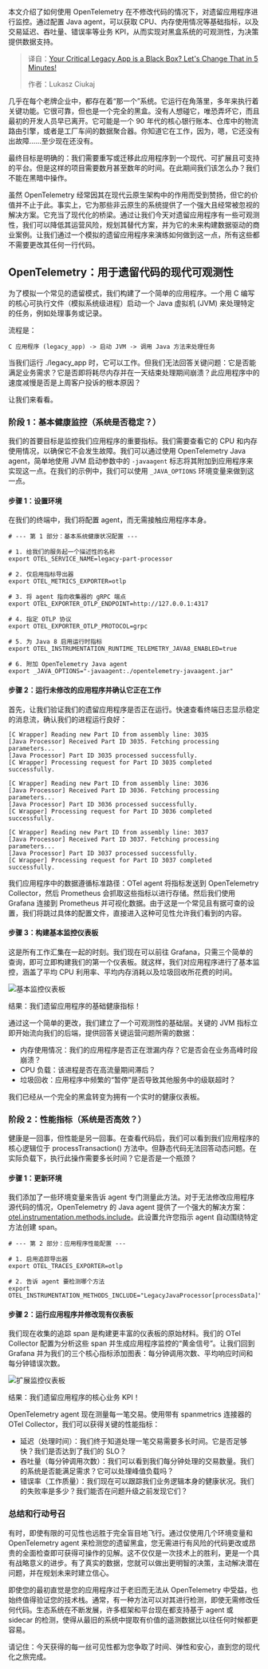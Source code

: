 
<!--
title: 关键应用深陷黑盒？5分钟重见光明！
cover: https://opentelemetry.io/img/social/logo-wordmark-001.png
summary: 本文介绍了如何使用 OpenTelemetry 在不修改代码的情况下，对遗留应用程序进行监控。通过配置 Java agent，可以获取 CPU、内存使用情况等基础指标，以及交易延迟、吞吐量、错误率等业务 KPI，从而实现对黑盒系统的可观测性，为决策提供数据支持。
-->

本文介绍了如何使用 OpenTelemetry 在不修改代码的情况下，对遗留应用程序进行监控。通过配置 Java agent，可以获取 CPU、内存使用情况等基础指标，以及交易延迟、吞吐量、错误率等业务 KPI，从而实现对黑盒系统的可观测性，为决策提供数据支持。

> 译自：[Your Critical Legacy App is a Black Box? Let's Change That in 5 Minutes!](https://opentelemetry.io/blog/2025/opentelemetry-for-legacy-app/)
> 
> 作者：Lukasz Ciukaj

几乎在每个老牌企业中，都存在着“那一个”系统。它运行在角落里，多年来执行着关键功能。它很可靠，但也是一个完全的黑盒。没有人想碰它，唯恐弄坏它，而且最初的开发人员早已离开。它可能是一个 90 年代的核心银行账本、仓库中的物流路由引擎，或者是工厂车间的数据聚合器。你知道它在工作，因为，嗯，它还没有出故障……至少现在还没有。

最终目标是明确的：我们需要重写或迁移此应用程序到一个现代、可扩展且可支持的平台。但是这样的项目需要数月甚至数年的时间。在此期间我们该怎么办？我们不能在黑暗中操作。

虽然 OpenTelemetry 经常因其在现代云原生架构中的作用而受到赞扬，但它的价值并不止于此。事实上，它为那些非云原生的系统提供了一个强大且经常被忽视的解决方案。它充当了现代化的桥梁。通过让我们今天对遗留应用程序有一些可观测性，我们可以降低其运营风险，规划其替代方案，并为它的未来构建数据驱动的商业案例。让我们通过一个模拟的遗留应用程序来演练如何做到这一点，所有这些都不需要更改其任何一行代码。

## OpenTelemetry：用于遗留代码的现代可观测性

为了模拟一个常见的遗留模式，我们构建了一个简单的应用程序。一个用 C 编写的核心可执行文件（模拟系统级进程）启动一个 Java 虚拟机 (JVM) 来处理特定的任务，例如处理事务或记录。

流程是：

```
C 应用程序 (legacy_app) -> 启动 JVM -> 调用 Java 方法来处理任务

```

当我们运行 ./legacy\_app 时，它可以工作。但我们无法回答关键问题：它是否能满足业务需求？它是否即将耗尽内存并在一天结束处理期间崩溃？此应用程序中的速度减慢是否是上周客户投诉的根本原因？

让我们来看看。

### 阶段 1：基本健康监控（系统是否稳定？）

我们的首要目标是监控我们应用程序的重要指标。我们需要查看它的 CPU 和内存使用情况，以确保它不会发生故障。我们可以通过使用 OpenTelemetry Java agent，简单地使用 JVM 启动参数中的 `-javaagent` 标志将其附加到应用程序来实现这一点。在我们的示例中，我们可以使用 `_JAVA_OPTIONS` 环境变量来做到这一点。

#### 步骤 1：设置环境

在我们的终端中，我们将配置 agent，而无需接触应用程序本身。

```
# --- 第 1 部分：基本系统健康状况配置 ---

# 1. 给我们的服务起一个描述性的名称
export OTEL_SERVICE_NAME=legacy-part-processor

# 2. 仅启用指标导出器
export OTEL_METRICS_EXPORTER=otlp

# 3. 将 agent 指向收集器的 gRPC 端点
export OTEL_EXPORTER_OTLP_ENDPOINT=http://127.0.0.1:4317

# 4. 指定 OTLP 协议
export OTEL_EXPORTER_OTLP_PROTOCOL=grpc

# 5. 为 Java 8 启用运行时指标
export OTEL_INSTRUMENTATION_RUNTIME_TELEMETRY_JAVA8_ENABLED=true

# 6. 附加 OpenTelemetry Java agent
export _JAVA_OPTIONS="-javaagent:./opentelemetry-javaagent.jar"

```

#### 步骤 2：运行未修改的应用程序并确认它正在工作

首先，让我们验证我们的遗留应用程序是否正在运行。快速查看终端日志显示稳定的消息流，确认我们的进程运行良好：

```
[C Wrapper] Reading new Part ID from assembly line: 3035
[Java Processor] Received Part ID 3035. Fetching processing parameters...
[Java Processor] Part ID 3035 processed successfully.
[C Wrapper] Processing request for Part ID 3035 completed successfully.

[C Wrapper] Reading new Part ID from assembly line: 3036
[Java Processor] Received Part ID 3036. Fetching processing parameters...
[Java Processor] Part ID 3036 processed successfully.
[C Wrapper] Processing request for Part ID 3036 completed successfully.

[C Wrapper] Reading new Part ID from assembly line: 3037
[Java Processor] Received Part ID 3037. Fetching processing parameters...
[Java Processor] Part ID 3037 processed successfully.
[C Wrapper] Processing request for Part ID 3037 completed successfully.

```

我们应用程序中的数据遵循标准路径：OTel agent 将指标发送到 OpenTelemetry Collector，然后 Prometheus 会抓取这些指标以进行存储。然后我们使用 Grafana 连接到 Prometheus 并可视化数据。由于这是一个常见且有据可查的设置，我们将跳过具体的配置文件，直接进入这种可见性允许我们看到的内容。

#### 步骤 3：构建基本监控仪表板

这是所有工作汇集在一起的时刻。我们现在可以前往 Grafana，只需三个简单的查询，即可立即构建我们的第一个仪表板。就这样，我们对应用程序进行了基本监控，涵盖了平均 CPU 利用率、平均内存消耗以及垃圾回收所花费的时间。

![基本监控仪表板](/blog/2025/opentelemetry-for-legacy-app/basic-monitoring.png)

结果：我们遗留应用程序的基础健康指标！

通过这一个简单的更改，我们建立了一个可观测性的基础层。关键的 JVM 指标立即开始流向我们的后端，提供回答关键运营问题所需的数据：

* 内存使用情况：我们的应用程序是否正在泄漏内存？它是否会在业务高峰时段崩溃？
* CPU 负载：该进程是否在高流量期间滞后？
* 垃圾回收：应用程序中频繁的“暂停”是否导致其他服务中的级联超时？

我们已经从一个完全的黑盒转变为拥有一个实时的健康仪表板。

### 阶段 2：性能指标（系统是否高效？）

健康是一回事，但性能是另一回事。在查看代码后，我们可以看到我们应用程序的核心逻辑位于 processTransaction() 方法中。但静态代码无法回答动态问题。在实际负载下，执行此操作需要多长时间？它是否是一个瓶颈？

#### 步骤 1：更新环境

我们添加了一些环境变量来告诉 agent 专门测量此方法。对于无法修改应用程序源代码的情况，OpenTelemetry 的 Java agent 提供了一个强大的解决方案：[otel.instrumentation.methods.include](/docs/zero-code/java/agent/annotations/#creating-spans-around-methods-with-otelinstrumentationmethodsinclude)。此设置允许您指示 agent 自动围绕特定方法创建 span。

```
# --- 第 2 部分：应用程序性能配置 ---

# 1. 启用追踪导出器
export OTEL_TRACES_EXPORTER=otlp

# 2. 告诉 agent 要检测哪个方法
export OTEL_INSTRUMENTATION_METHODS_INCLUDE="LegacyJavaProcessor[processData]"

```

#### 步骤 2：运行应用程序并修改现有仪表板

我们现在收集的追踪 span 是构建更丰富的仪表板的原始材料。我们的 OTel Collector 配置为分析这些 span 并生成应用程序监控的“黄金信号”。让我们回到 Grafana 并为我们的三个核心指标添加图表：每分钟调用次数、平均响应时间和每分钟错误次数。

![扩展监控仪表板](/blog/2025/opentelemetry-for-legacy-app/extended-monitoring.png)

结果：我们遗留应用程序的核心业务 KPI！

OpenTelemetry agent 现在测量每一笔交易。使用带有 spanmetrics 连接器的 OTel Collector，我们可以获得关键的性能指标：

* 延迟（处理时间）：我们终于知道处理一笔交易需要多长时间。它是否足够快？我们是否达到了我们的 SLO？
* 吞吐量（每分钟调用次数）：我们可以看到我们每分钟处理的交易数量。我们的系统是否能满足需求？它可以处理峰值负载吗？
* 错误率（工作质量）：我们现在可以跟踪我们业务逻辑本身的健康状况。我们的失败率是多少？我们能否在问题升级之前发现它们？

### 总结和行动号召

有时，即使有限的可见性也远胜于完全盲目地飞行。通过仅使用几个环境变量和 OpenTelemetry agent 来检测您的遗留黑盒，您无需进行有风险的代码更改或昂贵的全面检查即可获得可操作的见解。这不仅仅是一次技术上的胜利，更是一个具有战略意义的进步。有了真实的数据，您就可以做出更明智的决策，主动解决潜在问题，并在规划未来时建立信心。

即使您的最初直觉是您的应用程序过于老旧而无法从 OpenTelemetry 中受益，也始终值得验证您的技术栈。通常，有一种方法可以对其进行检测，即使无需修改任何代码。生态系统在不断发展，许多框架和平台现在都支持基于 agent 或 sidecar 的检测，使得从最旧的系统中提取有价值的遥测数据比以往任何时候都更容易。

请记住：今天获得的每一丝可见性都为您争取了时间、弹性和安心，直到您的现代化之旅完成。
